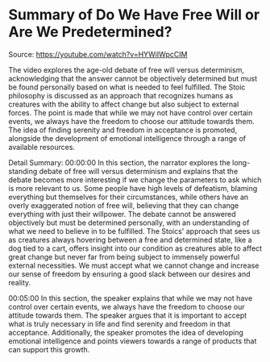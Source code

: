 # Summary of Do We Have Free Will or Are We Predetermined?

Source: https://youtube.com/watch?v=HYWiIWpcCIM

The video explores the age-old debate of free will versus determinism, acknowledging that the answer cannot be objectively determined but must be found personally based on what is needed to feel fulfilled. The Stoic philosophy is discussed as an approach that recognizes humans as creatures with the ability to affect change but also subject to external forces. The point is made that while we may not have control over certain events, we always have the freedom to choose our attitude towards them. The idea of finding serenity and freedom in acceptance is promoted, alongside the development of emotional intelligence through a range of available resources.

Detail Summary: 
00:00:00
In this section, the narrator explores the long-standing debate of free will versus determinism and explains that the debate becomes more interesting if we change the parameters to ask which is more relevant to us. Some people have high levels of defeatism, blaming everything but themselves for their circumstances, while others have an overly exaggerated notion of free will, believing that they can change everything with just their willpower. The debate cannot be answered objectively but must be determined personally, with an understanding of what we need to believe in to be fulfilled. The Stoics' approach that sees us as creatures always hovering between a free and determined state, like a dog tied to a cart, offers insight into our condition as creatures able to affect great change but never far from being subject to immensely powerful external necessities. We must accept what we cannot change and increase our sense of freedom by ensuring a good slack between our desires and reality.

00:05:00
In this section, the speaker explains that while we may not have control over certain events, we always have the freedom to choose our attitude towards them. The speaker argues that it is important to accept what is truly necessary in life and find serenity and freedom in that acceptance. Additionally, the speaker promotes the idea of developing emotional intelligence and points viewers towards a range of products that can support this growth.

